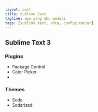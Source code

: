 ```yaml
---
layout: post
title: Sublime Text
tagline: apa yang aku peduli
tags: [sublime text, nota, configuration]
---
```

## Sublime Text 3

### Plugins

- Package Control
- Color Picker
-
### Themes

- Soda
- Sodarized

